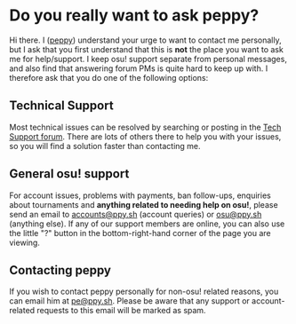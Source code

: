 # Do you really want to ask peppy?

Hi there. I ([peppy](/users/2)) understand your urge to want to contact me personally, but I ask that you first understand that this is **not** the place you want to ask me for help/support. I keep osu! support separate from personal messages, and also find that answering forum PMs is quite hard to keep up with. I therefore ask that you do one of the following options:

## Technical Support

Most technical issues can be resolved by searching or posting in the [Tech Support forum](/community/forums/5). There are lots of others there to help you with your issues, so you will find a solution faster than contacting me.

## General osu! support

For account issues, problems with payments, ban follow-ups, enquiries about tournaments and **anything related to needing help on osu!**, please send an email to [accounts@ppy.sh](mailto:accounts@ppy.sh) (account queries) or [osu@ppy.sh](mailto:osu@ppy.sh) (anything else). If any of our support members are online, you can also use the little "?" button in the bottom-right-hand corner of the page you are viewing.

## Contacting peppy

If you wish to contact peppy personally for non-osu! related reasons, you can email him at [pe@ppy.sh](mailto:pe@ppy.sh). Please be aware that any support or account-related requests to this email will be marked as spam.
